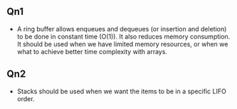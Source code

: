 ## Qn1 ##

- A ring buffer allows enqueues and dequeues (or insertion and deletion) to be done in constant time (O(1)). It also reduces memory consumption. It should be used when we have limited memory resources, or when we what to achieve better time complexity with arrays.


## Qn2 ##

- Stacks should be used when we want the items to be in a specific LIFO order.